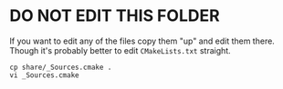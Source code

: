 # DO NOT EDIT THIS FOLDER

If you want to edit any of the files copy them "up" and edit them there.
Though it's probably better to edit `CMakeLists.txt` straight.

```
cp share/_Sources.cmake .
vi _Sources.cmake
```
